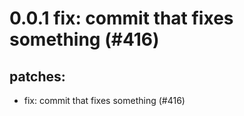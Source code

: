 # 0.0.1 fix: commit that fixes something (#416)

## patches:
* fix: commit that fixes something (#416)

